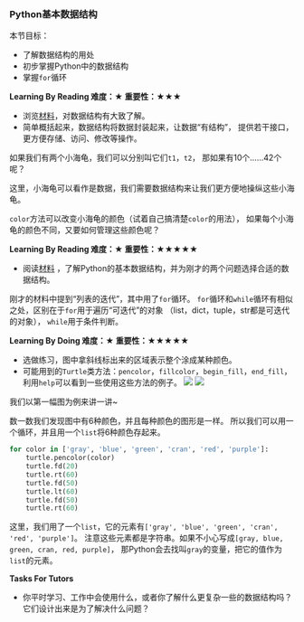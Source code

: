 ### Python基本数据结构

本节目标：
- 了解数据结构的用处
- 初步掌握Python中的数据结构
- 掌握`for`循环

**Learning By Reading 难度：★ 重要性：★★★**

- 浏览[材料](https://www.jianshu.com/p/75425f405c25)，对数据结构有大致了解。
- 简单概括起来，数据结构将数据封装起来，让数据“有结构”，
提供若干接口，更方便存储、访问、修改等操作。

如果我们有两个小海龟，我们可以分别叫它们`t1`，`t2`，
那如果有10个……42个呢？

这里，小海龟可以看作是数据，我们需要数据结构来让我们更方便地操纵这些小海龟。

`color`方法可以改变小海龟的颜色（试着自己搞清楚`color`的用法），
如果每个小海龟的颜色不同，又要如何管理这些颜色呢？

**Learning By Reading 难度：★ 重要性：★★★★★**

- 阅读[材料](http://blog.miskcoo.com/2016/07/python-fundamental-data-structures)
，了解Python的基本数据结构，并为刚才的两个问题选择合适的数据结构。

刚才的材料中提到“列表的迭代”，其中用了`for`循环。
`for`循环和`while`循环有相似之处，区别在于`for`用于遍历“可迭代”的对象
（list，dict，tuple，str都是可迭代的对象），
`while`用于条件判断。

**Learning By Doing 难度：★ 重要性：★★★★★**

- 选做练习，图中拿斜线标出来的区域表示整个涂成某种颜色。
- 可能用到的`Turtle`类方法：`pencolor`，`fillcolor`，`begin_fill`，`end_fill`，
利用`help`可以看到一些使用这些方法的例子。
![](http://s3.sinaimg.cn/large/5fd454d0gx6CiKhWWTo52&690)
![](http://s11.sinaimg.cn/large/5fd454d0gx6CiKxVzDk1a&690)

我们以第一幅图为例来讲一讲~

数一数我们发现图中有6种颜色，并且每种颜色的图形是一样。
所以我们可以用一个循环，并且用一个`list`将6种颜色存起来。
```python
for color in ['gray', 'blue', 'green', 'cran', 'red', 'purple']:
	turtle.pencolor(color)
	turtle.fd(20)
	turtle.rt(60)
	turtle.fd(50)
	turtle.lt(60)
	turtle.fd(50)
	turtle.rt(60)
```
这里，我们用了一个`list`，它的元素有`['gray', 'blue', 'green', 'cran', 'red', 'purple']`。
注意这些元素都是字符串。如果不小心写成`[gray, blue, green, cran, red, purple]`，
那Python会去找叫`gray`的变量，把它的值作为`list`的元素。

**Tasks For Tutors**
- 你平时学习、工作中会使用什么，或者你了解什么更复杂一些的数据结构吗？
它们设计出来是为了解决什么问题？
